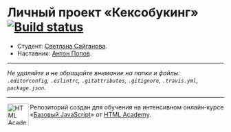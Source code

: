 # Личный проект «Кексобукинг» [![Build status][travis-image]][travis-url]

* Студент: [Светлана Сайганова](https://up.htmlacademy.ru/javascript/11/user/481983).
* Наставник: [Антон Попов](https://htmlacademy.ru/profile/joker).

---

_Не удаляйте и не обращайте внимание на папки и файлы:_<br>
_`.editorconfig`, `.eslintrc`, `.gitattributes`, `.gitignore`, `.travis.yml`, `package.json`._

---

<a href="https://htmlacademy.ru/intensive/javascript"><img align="left" width="50" height="50" title="HTML Academy" src="https://up.htmlacademy.ru/static/img/intensive/javascript/logo-for-github.svg"></a>

Репозиторий создан для обучения на интенсивном онлайн‑курсе «[Базовый JavaScript](https://htmlacademy.ru/intensive/javascript)» от [HTML Academy](https://htmlacademy.ru).

[travis-image]: https://travis-ci.org/htmlacademy-javascript/481983-keksobooking.svg?branch=master
[travis-url]: https://travis-ci.org/htmlacademy-javascript/481983-keksobooking
